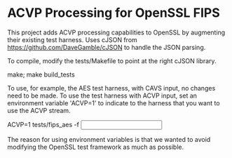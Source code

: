 # ACVP Processing for OpenSSL FIPS
This project adds ACVP processing capabilities to OpenSSL by augmenting their existing test harness.
Uses cJSON from https://github.com/DaveGamble/cJSON to handle the JSON parsing.

To compile, modify the tests/Makefile to point at the right cJSON library.

make; 
make build_tests

To use, for example, the AES test harness, with CAVS input, no changes need to be made.
To use the test harness with ACVP input, set an environment variable 'ACVP=1' to indicate
to the harness that you want to use the ACVP stream.

ACVP=1 tests/fips_aes -f <input> <output>

The reason for using environment variables is that we wanted to avoid modifying the
OpenSSL test framework as much as possible.

